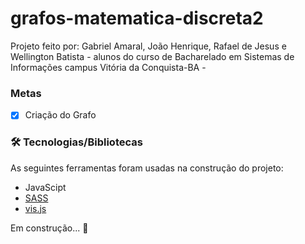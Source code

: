 # grafos-matematica-discreta2

Projeto feito por: Gabriel Amaral, João Henrique, Rafael de Jesus e Wellington Batista - alunos do curso de Bacharelado em Sistemas de Informações campus Vitória da Conquista-BA -

### Metas

- [x] Criação do Grafo

### 🛠 Tecnologias/Bibliotecas

As seguintes ferramentas foram usadas na construção do projeto:

- JavaScipt
- [SASS](https://sass-lang.com/)
- [vis.js](https://visjs.org/)

Em construção...  🚧
